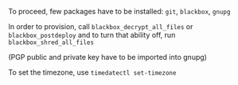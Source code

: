 To proceed, few packages have to be installed: `git`, `blackbox`, `gnupg`

In order to provision, call `blackbox_decrypt_all_files` or `blackbox_postdeploy`
and to turn that ability off, run `blackbox_shred_all_files`

(PGP public and private key have to be imported into gnupg)

To set the timezone, use `timedatectl set-timezone`
